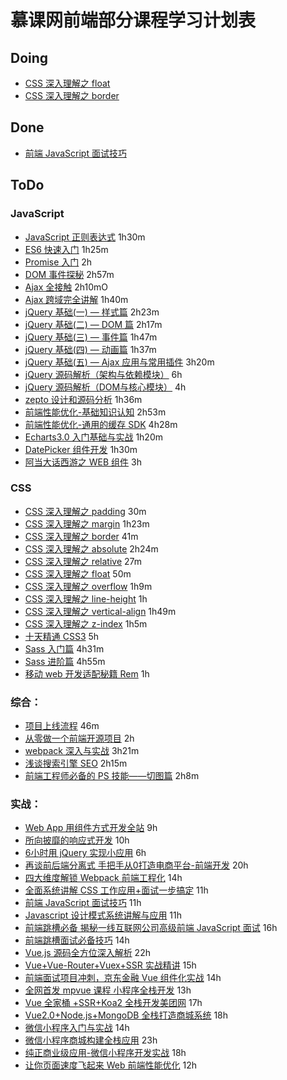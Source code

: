 # 慕课网前端部分课程学习计划表

## Doing

- [CSS 深入理解之 float](http://www.imooc.com/learn/121)
- [CSS 深入理解之 border](http://www.imooc.com/learn/755)

## Done

- [前端 JavaScript 面试技巧](https://coding.imooc.com/class/115.html)

## ToDo

### JavaScript

- [JavaScript 正则表达式](http://www.imooc.com/learn/706) 1h30m
- [ES6 快速入门](http://www.imooc.com/learn/955) 1h25m
- [Promise 入门](http://www.imooc.com/learn/949) 2h
- [DOM 事件探秘](http://www.imooc.com/learn/138) 2h57m
- [Ajax 全接触](http://www.imooc.com/learn/250) 2h10mO
- [Ajax 跨域完全讲解](http://www.imooc.com/learn/947) 1h40m
- [jQuery 基础(一) — 样式篇](http://www.imooc.com/learn/418) 2h23m
- [jQuery 基础(二) — DOM 篇](http://www.imooc.com/learn/530) 2h17m
- [jQuery 基础(三) — 事件篇](http://www.imooc.com/learn/429) 1h47m
- [jQuery 基础(四) — 动画篇](http://www.imooc.com/learn/430) 1h37m
- [jQuery 基础(五) — Ajax 应用与常用插件](http://www.imooc.com/learn/762) 3h20m
- [jQuery 源码解析（架构与依赖模块）](http://www.imooc.com/learn/172) 6h
- [jQuery 源码解析（DOM与核心模块）](http://www.imooc.com/learn/222) 4h
- [zepto 设计和源码分析](http://www.imooc.com/learn/745) 1h36m
- [前端性能优化-基础知识认知](http://www.imooc.com/learn/580) 2h53m
- [前端性能优化-通用的缓存 SDK](http://www.imooc.com/learn/866) 4h28m
- [Echarts3.0 入门基础与实战](http://www.imooc.com/learn/687) 1h20m
- [DatePicker 组件开发](http://www.imooc.com/learn/820) 1h30m
- [阿当大话西游之 WEB 组件](http://www.imooc.com/learn/99) 3h

### CSS

- [CSS 深入理解之 padding](http://www.imooc.com/learn/710) 30m
- [CSS 深入理解之 margin](http://www.imooc.com/learn/680) 1h23m
- [CSS 深入理解之 border](http://www.imooc.com/learn/755) 41m
- [CSS 深入理解之 absolute](http://www.imooc.com/learn/192) 2h24m
- [CSS 深入理解之 relative](http://www.imooc.com/learn/565) 27m
- [CSS 深入理解之 float](http://www.imooc.com/learn/121) 50m
- [CSS 深入理解之 overflow](http://www.imooc.com/learn/256) 1h9m
- [CSS 深入理解之 line-height](http://www.imooc.com/learn/403) 1h
- [CSS 深入理解之 vertical-align](http://www.imooc.com/learn/542) 1h49m
- [CSS 深入理解之 z-index](http://www.imooc.com/learn/643) 1h5m
- [十天精通 CSS3](http://www.imooc.com/learn/33) 5h
- [Sass 入门篇](http://www.imooc.com/learn/311) 4h31m
- [Sass 进阶篇](http://www.imooc.com/learn/436) 4h55m
- [移动 web 开发适配秘籍 Rem](http://www.imooc.com/learn/942) 1h

### 综合：

- [项目上线流程](http://www.imooc.com/learn/1004) 46m
- [从零做一个前端开源项目](http://www.imooc.com/learn/1003) 2h
- [webpack 深入与实战](http://www.imooc.com/learn/802) 3h21m
- [浅谈搜索引擎 SEO](http://www.imooc.com/learn/855) 2h15m
- [前端工程师必备的 PS 技能——切图篇](http://www.imooc.com/learn/506) 2h8m

### 实战：

- [Web App 用组件方式开发全站](https://coding.imooc.com/class/chapter/15.html) 9h
- [所向披靡的响应式开发](http://coding.imooc.com/class/50.html) 10h
- [6小时用 jQuery 实现小应用](https://coding.imooc.com/class/chapter/72.html) 6h
- [再谈前后端分离式 手把手从0打造电商平台-前端开发](https://coding.imooc.com/class/chapter/109.html) 20h
- [四大维度解锁 Webpack 前端工程化](https://coding.imooc.com/class/171.html) 14h
- [全面系统讲解 CSS 工作应用+面试一步搞定](https://coding.imooc.com/class/164.html) 11h
- [前端 JavaScript 面试技巧](https://coding.imooc.com/class/115.html) 11h
- [Javascript 设计模式系统讲解与应用](https://coding.imooc.com/class/255.html) 11h
- [前端跳槽必备 揭秘一线互联网公司高级前端 JavaScript 面试](https://coding.imooc.com/class/190.html) 16h
- [前端跳槽面试必备技巧](https://coding.imooc.com/class/129.html) 14h
- [Vue.js 源码全方位深入解析](https://coding.imooc.com/class/228.html) 22h
- [Vue+Vue-Router+Vuex+SSR 实战精讲](https://coding.imooc.com/class/196.html) 15h
- [前端面试项目冲刺，京东金融 Vue 组件化实战](https://coding.imooc.com/class/175.html) 14h
- [全网首发 mpvue 课程 小程序全栈开发](https://coding.imooc.com/class/218.html) 13h
- [Vue 全家桶 +SSR+Koa2 全栈开发美团网](https://coding.imooc.com/class/280.html) 17h
- [Vue2.0+Node.js+MongoDB 全栈打造商城系统](https://coding.imooc.com/class/113.html) 18h
- [微信小程序入门与实战](https://coding.imooc.com/class/75.html) 14h
- [微信小程序商城构建全栈应用](https://coding.imooc.com/class/97.html) 23h
- [纯正商业级应用-微信小程序开发实战](https://coding.imooc.com/class/251.html) 18h
- [让你页面速度飞起来 Web 前端性能优化](https://coding.imooc.com/class/130.html) 12h
